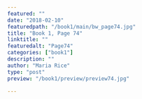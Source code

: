 ```yaml
---
featured: ""
date: "2018-02-10"
featuredpath: "/book1/main/bw_page74.jpg"
title: "Book 1, Page 74"
linktitle: ""
featuredalt: "Page74"
categories: ["book1"]
description: ""
author: "Maria Rice"
type: "post"
preview: "/book1/preview/preview74.jpg"

---
```

